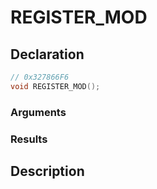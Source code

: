 # REGISTER_MOD

## Declaration
```cpp
// 0x327866F6
void REGISTER_MOD();
```

### Arguments

### Results

## Description
